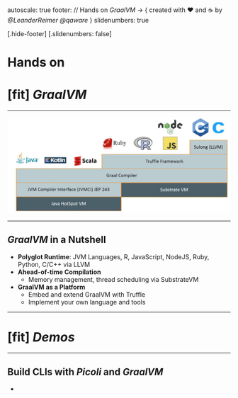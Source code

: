 autoscale: true
footer: // Hands on _GraalVM_ -> { created with :heart: and :coffee: by _@LeanderReimer @qaware_ }
slidenumbers: true

[.hide-footer]
[.slidenumbers: false]
# __Hands on__
# [fit] _GraalVM_

---

![original fit](architecture.jpg)

---

## _GraalVM_ in a Nutshell

- __Polyglot Runtime__: JVM Languages, R, JavaScript, NodeJS, Ruby, Python, C/C++ via LLVM
- __Ahead-of-time Compilation__
  - Memory management, thread scheduling via SubstrateVM
- __GraalVM as a Platform__
  - Embed and extend GraalVM with Truffle
  - Implement your own language and tools

---

# [fit] _Demos_

---

## Build CLIs with _Picoli_ and _GraalVM_

-
